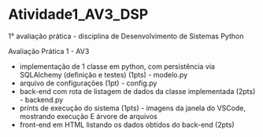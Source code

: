 # Atividade1_AV3_DSP
1° avaliação prática - disciplina de Desenvolvimento de Sistemas Python

Avaliação Prática 1 - AV3

* implementação de 1 classe em python, com persistência via SQLAlchemy (definição e testes) (1pts) - modelo.py
* arquivo de configurações (1pt) - config.py
* back-end com rota de listagem de dados da classe implementada (2pts) - backend.py
* prints de execução do sistema (1pts) - imagens da janela do VSCode, mostrando execução E árvore de arquivos
* front-end em HTML listando os dados obtidos do back-end (2pts)
